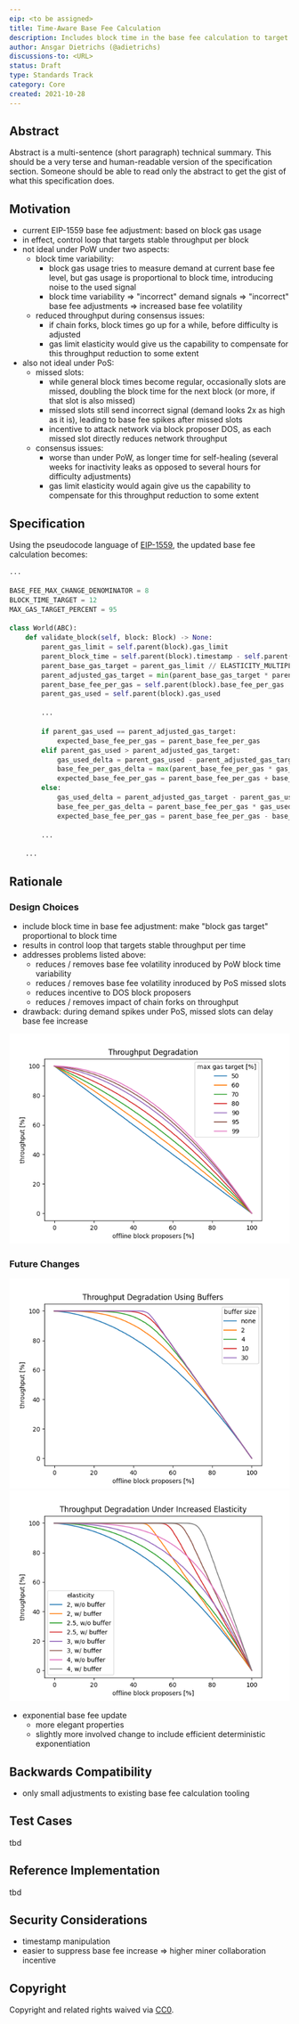 ```yaml
---
eip: <to be assigned>
title: Time-Aware Base Fee Calculation
description: Includes block time in the base fee calculation to target a stable throughput per time instead of per block.
author: Ansgar Dietrichs (@adietrichs)
discussions-to: <URL>
status: Draft
type: Standards Track
category: Core
created: 2021-10-28
---
```


## Abstract
Abstract is a multi-sentence (short paragraph) technical summary. This should be a very terse and human-readable version of the specification section. Someone should be able to read only the abstract to get the gist of what this specification does.

## Motivation
- current EIP-1559 base fee adjustment: based on block gas usage
- in effect, control loop that targets stable throughput per block
- not ideal under PoW under two aspects:
    - block time variability:
        - block gas usage tries to measure demand at current base fee level, but gas usage is proportional to block time, introducing noise to the used signal
        - block time variability => "incorrect" demand signals => "incorrect" base fee adjustments => increased base fee volatility
    - reduced throughput during consensus issues:
        - if chain forks, block times go up for a while, before difficulty is adjusted
        - gas limit elasticity would give us the capability to compensate for this throughput reduction to some extent
- also not ideal under PoS:
    - missed slots:
        - while general block times become regular, occasionally slots are missed, doubling the block time for the next block (or more, if that slot is also missed)
        - missed slots still send incorrect signal (demand looks 2x as high as it is), leading to base fee spikes after missed slots
        - incentive to attack network via block proposer DOS, as each missed slot directly reduces network throughput
    - consensus issues:
        - worse than under PoW, as longer time for self-healing (several weeks for inactivity leaks as opposed to several hours for difficulty adjustments)
        - gas limit elasticity would again give us the capability to compensate for this throughput reduction to some extent

## Specification
Using the pseudocode language of [EIP-1559](/EIPS/eip-1559.md), the updated base fee calculation becomes:

```python
...

BASE_FEE_MAX_CHANGE_DENOMINATOR = 8
BLOCK_TIME_TARGET = 12
MAX_GAS_TARGET_PERCENT = 95

class World(ABC):
    def validate_block(self, block: Block) -> None:
        parent_gas_limit = self.parent(block).gas_limit
        parent_block_time = self.parent(block).timestamp - self.parent(self.parent(block)).timestamp
        parent_base_gas_target = parent_gas_limit // ELASTICITY_MULTIPLIER
        parent_adjusted_gas_target = min(parent_base_gas_target * parent_block_time // BLOCK_TIME_TARGET, parent_gas_limit * MAX_GAS_TARGET_PERCENT // 100)
        parent_base_fee_per_gas = self.parent(block).base_fee_per_gas
        parent_gas_used = self.parent(block).gas_used

        ...

        if parent_gas_used == parent_adjusted_gas_target:
            expected_base_fee_per_gas = parent_base_fee_per_gas
        elif parent_gas_used > parent_adjusted_gas_target:
            gas_used_delta = parent_gas_used - parent_adjusted_gas_target
            base_fee_per_gas_delta = max(parent_base_fee_per_gas * gas_used_delta // parent_base_gas_target // BASE_FEE_MAX_CHANGE_DENOMINATOR, 1)
            expected_base_fee_per_gas = parent_base_fee_per_gas + base_fee_per_gas_delta
        else:
            gas_used_delta = parent_adjusted_gas_target - parent_gas_used
            base_fee_per_gas_delta = parent_base_fee_per_gas * gas_used_delta // parent_base_gas_target // BASE_FEE_MAX_CHANGE_DENOMINATOR
            expected_base_fee_per_gas = parent_base_fee_per_gas - base_fee_per_gas_delta
        
        ...

    ...
```

## Rationale

### Design Choices

- include block time in base fee adjustment: make "block gas target" proportional to block time
- results in control loop that targets stable throughput per time
- addresses problems listed above:
    - reduces / removes base fee volatility inroduced by PoW block time variability
    - reduces / removes base fee volatility inroduced by PoS missed slots
    - reduces incentive to DOS block proposers
    - reduces / removes impact of chain forks on throughput
- drawback: during demand spikes under PoS, missed slots can delay base fee increase

![](../assets/eip-time_aware_basefee/degradation.png)

### Future Changes

![](../assets/eip-time_aware_basefee/degradation_buffers.png)
![](../assets/eip-time_aware_basefee/degradation_elasticity.png)


- exponential base fee update
    - more elegant properties
    - slightly more involved change to include efficient deterministic exponentiation

## Backwards Compatibility
- only small adjustments to existing base fee calculation tooling

## Test Cases
tbd

## Reference Implementation
tbd

## Security Considerations
- timestamp manipulation
- easier to suppress base fee increase => higher miner collaboration incentive

## Copyright
Copyright and related rights waived via [CC0](https://creativecommons.org/publicdomain/zero/1.0/).

